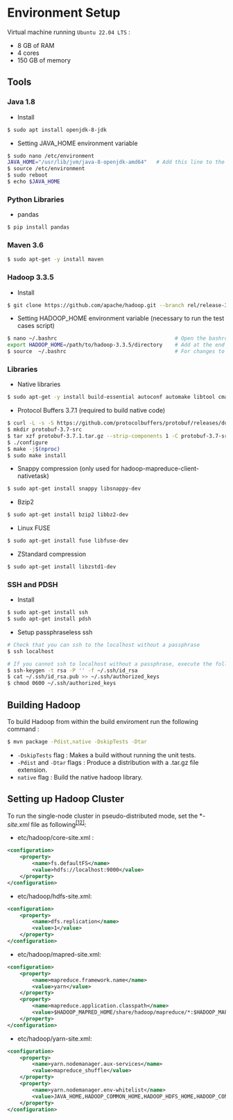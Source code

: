 # Environment Setup

Virtual machine running `Ubuntu 22.04 LTS` :
  * 8 GB of RAM 
  * 4 cores
  * 150 GB of memory

## Tools <a name="tool"></a>

### Java 1.8
* Install
```bash
$ sudo apt install openjdk-8-jdk
```

* Setting JAVA_HOME environment variable 
```bash
$ sudo nano /etc/environment                    
JAVA_HOME="/usr/lib/jvm/java-8-openjdk-amd64"   # Add this line to the end of the file
$ source /etc/environment                       
$ sudo reboot                                   
$ echo $JAVA_HOME                         
```

### Python Libraries
* pandas
```bash
$ pip install pandas
```

### Maven 3.6
```bash
$ sudo apt-get -y install maven
```

### Hadoop 3.3.5
* Install
```bash
$ git clone https://github.com/apache/hadoop.git --branch rel/release-3.3.5 --single-branch
```
* Setting HADOOP_HOME environment variable (necessary to run the test cases script)
```bash
$ nano ~/.bashrc                                      # Open the bashrc file
export HADOOP_HOME=/path/to/hadoop-3.3.5/directory    # Add at the end of the file
$ source  ~/.bashrc                                   # For changes to take effect
```

### Libraries

* Native libraries
```bash
$ sudo apt-get -y install build-essential autoconf automake libtool cmake zlib1g-dev pkg-config libssl-dev libsasl2-dev
```

* Protocol Buffers 3.7.1 (required to build native code)
```bash
$ curl -L -s -S https://github.com/protocolbuffers/protobuf/releases/download/v3.7.1/protobuf-java-3.7.1.tar.gz -o protobuf-3.7.1.tar.gz
$ mkdir protobuf-3.7-src
$ tar xzf protobuf-3.7.1.tar.gz --strip-components 1 -C protobuf-3.7-src && cd protobuf-3.7-src
$ ./configure
$ make -j$(nproc)
$ sudo make install
```

* Snappy compression (only used for hadoop-mapreduce-client-nativetask)
```bash
$ sudo apt-get install snappy libsnappy-dev
```
* Bzip2
```bash
$ sudo apt-get install bzip2 libbz2-dev
```
* Linux FUSE
```bash
$ sudo apt-get install fuse libfuse-dev
```
* ZStandard compression
```bash
$ sudo apt-get install libzstd1-dev
```

### SSH and PDSH
* Install 
```bash
$ sudo apt-get install ssh
$ sudo apt-get install pdsh
```
* Setup passphraseless ssh

```bash
# Check that you can ssh to the localhost without a passphrase
$ ssh localhost

# If you cannot ssh to localhost without a passphrase, execute the following commands
$ ssh-keygen -t rsa -P '' -f ~/.ssh/id_rsa
$ cat ~/.ssh/id_rsa.pub >> ~/.ssh/authorized_keys
$ chmod 0600 ~/.ssh/authorized_keys
```

## Building Hadoop <a name="build"></a>
To build Hadoop from within the build enviroment run the following command :

```bash
$ mvn package -Pdist,native -DskipTests -Dtar
```
* `-DskipTests` flag : Makes a build without running the unit tests. 
* `-Pdist` and `-Dtar` flags :  Produce a distribution with a .tar.gz file extension.
* `native` flag : Build the native hadoop library.

## Setting up Hadoop Cluster <a name="cluster"></a>
To run the single-node cluster in pseudo-distributed mode, set the **-site.xml* file as following<sup>[[12]](References.md#single_node_cluster)</sup>:
* etc/hadoop/core-site.xml :
```xml
<configuration>
    <property>
        <name>fs.defaultFS</name>
        <value>hdfs://localhost:9000</value>
    </property>
</configuration>
```
* etc/hadoop/hdfs-site.xml:
```xml
<configuration>
    <property>
        <name>dfs.replication</name>
        <value>1</value>
    </property>
</configuration>
```
* etc/hadoop/mapred-site.xml:
```xml
<configuration>
    <property>
        <name>mapreduce.framework.name</name>
        <value>yarn</value>
    </property>
    <property>
        <name>mapreduce.application.classpath</name>
        <value>$HADOOP_MAPRED_HOME/share/hadoop/mapreduce/*:$HADOOP_MAPRED_HOME/share/hadoop/mapreduce/lib/*</value>
    </property>
</configuration>
```
* etc/hadoop/yarn-site.xml:
```xml
<configuration>
    <property>
        <name>yarn.nodemanager.aux-services</name>
        <value>mapreduce_shuffle</value>
    </property>
    <property>
        <name>yarn.nodemanager.env-whitelist</name>
        <value>JAVA_HOME,HADOOP_COMMON_HOME,HADOOP_HDFS_HOME,HADOOP_CONF_DIR,CLASSPATH_PREPEND_DISTCACHE,HADOOP_YARN_HOME,HADOOP_HOME,PATH,LANG,TZ,HADOOP_MAPRED_HOME</value>
    </property>
</configuration>
```